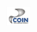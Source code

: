 <img src="https://raw.githubusercontent.com/COINtoolbox/photoz_catalogues/master/images/coin.png" width="48">
